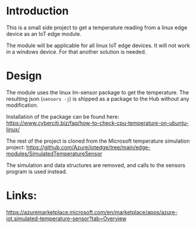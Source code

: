 # Introduction
This is a small side project to get a temperature reading from a linux edge device as an IoT edge module.

The module will be applicable for all linux IoT edge devices. It will not work in a windows device. For that another solution is needed.

# Design
The module uses the linux lm-sensor package to get the temperature. The resulting json (```sensors -j```) is shipped as a package to the Hub without any modification.

Installation of the package can be found here: https://www.cyberciti.biz/faq/how-to-check-cpu-temperature-on-ubuntu-linux/


The rest of the project is cloned from the Microsoft temperature simulation project:
https://github.com/Azure/iotedge/tree/main/edge-modules/SimulatedTemperatureSensor

The simulation and data structures are removed, and calls to the sensors program is used instead.


# Links:




https://azuremarketplace.microsoft.com/en/marketplace/apps/azure-iot.simulated-temperature-sensor?tab=Overview
